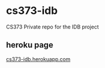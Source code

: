 cs373-idb
=========

CS373 Private repo for the IDB project


heroku page
---
<a href="cs373-idb.herokuapp.com">cs373-idb.herokuapp.com</a>
